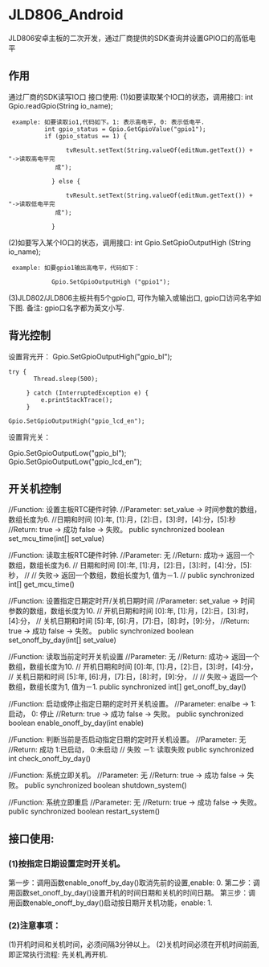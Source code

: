 # JLD806_Android
JLD806安卓主板的二次开发，通过厂商提供的SDK查询并设置GPIO口的高低电平
## 作用
通过厂商的SDK读写IO口
接口使用: 
(1)如要读取某个IO口的状态，调用接口: int Gpio.readGpio(String io_name); 
 
     example: 如要读取io1,代码如下。1: 表示高电平, 0: 表示低电平.
              int gpio_status = Gpio.GetGpioValue("gpio1");
			  if (gpio_status == 1) {

					tvResult.setText(String.valueOf(editNum.getText()) + "->读取高电平完 
                 成");
					
				} else {

					tvResult.setText(String.valueOf(editNum.getText()) + "->读取低电平完
                 成");
					
				}

 (2)如要写入某个IO口的状态，调用接口: int Gpio.SetGpioOutputHigh (String io_name); 

     example: 如要gpio1输出高电平，代码如下：
                
			 	Gpio.SetGpioOutputHigh ("gpio1");    

(3)JLD802/JLD806主板共有5个gpio口, 可作为输入或输出口, gpio口访问名字如下图.
    备注: gpio口名字都为英文小写.
    
## 背光控制

设置背光开：
	Gpio.SetGpioOutputHigh("gpio_bl");
	
   	try {
           Thread.sleep(500);
              
         } catch (InterruptedException e) {
             e.printStackTrace();
         }
      
    Gpio.SetGpioOutputHigh("gpio_lcd_en");


设置背光关：

Gpio.SetGpioOutputLow("gpio_bl");
Gpio.SetGpioOutputLow("gpio_lcd_en");



## 开关机控制

//Function:  设置主板RTC硬件时钟.
//Parameter: set_value -> 时间参数的数组，数组长度为6.
//日期和时间 [0]:年, [1]:月，[2]:日，[3]:时，[4]:分，[5]:秒
//Return:    true -> 成功    false -> 失败。
public synchronized boolean set_mcu_time(int[] set_value)


//Function:  读取主板RTC硬件时钟.
//Parameter: 无
//Return:    成功-> 返回一个数组，数组长度为6.
//           日期和时间 [0]:年, [1]:月，[2]:日，[3]:时，[4]:分，[5]:秒，
//
//           失败-> 返回一个数组，数组长度为1, 值为－1.
//
public synchronized int[] get_mcu_time()



//Function:  设置指定日期定时开/关机日期时间
//Parameter: set_value -> 时间参数的数组，数组长度为10.
//           开机日期和时间 [0]:年, [1]:月，[2]:日，[3]:时，[4]:分，
//           关机日期和时间 [5]:年, [6]:月，[7]:日，[8]:时，[9]:分，
//Return:    true -> 成功    false -> 失败。
public synchronized boolean set_onoff_by_day(int[] set_value)



//Function:  读取当前定时开关机设置
//Parameter: 无
//Return:    成功-> 返回一个数组，数组长度为10.
//           开机日期和时间 [0]:年, [1]:月，[2]:日，[3]:时，[4]:分，
//           关机日期和时间 [5]:年, [6]:月，[7]:日，[8]:时，[9]:分，
//
//           失败-> 返回一个数组，数组长度为1, 值为－1.
public synchronized int[]  get_onoff_by_day()




//Function:  启动或停止指定日期的定时开关机设置。
//Parameter: enalbe -> 1: 启动，  0: 停止
//Return:    true -> 成功    false -> 失败。
public synchronized  boolean  enable_onoff_by_day(int enable)



//Function:  判断当前是否启动指定日期的定时开关机设置。
//Parameter: 无
//Return:    成功  1:已启动， 0:未启动
//           失败 －1: 读取失败
public  synchronized int check_onoff_by_day()


//Function:  系统立即关机。
//Parameter:  无
//Return:     true -> 成功    false -> 失败。
public synchronized boolean shutdown_system()


//Function:  系统立即重启
//Parameter:  无
//Return:     true -> 成功    false -> 失败。
public synchronized boolean restart_system()



## 接口使用:
### (1)按指定日期设置定时开关机。
第一步：调用函数enable_onoff_by_day()取消先前的设置,enable: 0.
第二步：调用函数set_onoff_by_day()设置开机的时间日期和关机的时间日期。
第三步：调用函数enable_onoff_by_day()启动按日期开关机功能，enable: 1.


### (2)注意事项：
(1)开机时间和关机时间，必须间隔3分钟以上。
(2)关机时间必须在开机时间前面, 即正常执行流程: 先关机,再开机.




